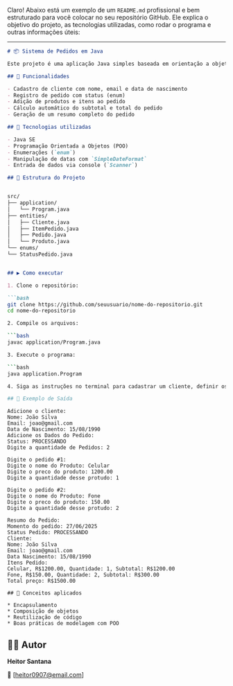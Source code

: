 Claro! Abaixo está um exemplo de um `README.md` profissional e bem estruturado para você colocar no seu repositório GitHub. Ele explica o objetivo do projeto, as tecnologias utilizadas, como rodar o programa e outras informações úteis:

---

```markdown
# 📦 Sistema de Pedidos em Java

Este projeto é uma aplicação Java simples baseada em orientação a objetos, que simula um sistema de pedidos com clientes, produtos e status do pedido.

## 🚀 Funcionalidades

- Cadastro de cliente com nome, email e data de nascimento
- Registro de pedido com status (enum)
- Adição de produtos e itens ao pedido
- Cálculo automático do subtotal e total do pedido
- Geração de um resumo completo do pedido

## 🧰 Tecnologias utilizadas

- Java SE
- Programação Orientada a Objetos (POO)
- Enumerações (`enum`)
- Manipulação de datas com `SimpleDateFormat`
- Entrada de dados via console (`Scanner`)

## 📂 Estrutura do Projeto


src/
├── application/
│   └── Program.java
├── entities/
│   ├── Cliente.java
│   ├── ItemPedido.java
│   ├── Pedido.java
│   └── Produto.java
└── enums/
└── StatusPedido.java


## ▶️ Como executar

1. Clone o repositório:

```bash
git clone https://github.com/seuusuario/nome-do-repositorio.git
cd nome-do-repositorio

2. Compile os arquivos:

```bash
javac application/Program.java

3. Execute o programa:

```bash
java application.Program

4. Siga as instruções no terminal para cadastrar um cliente, definir os itens do pedido e visualizar o resumo final.

## 📝 Exemplo de Saída

```
```
Adicione o cliente:
Nome: João Silva
Email: joao@gmail.com
Data de Nascimento: 15/08/1990
Adicione os Dados do Pedido:
Status: PROCESSANDO
Digite a quantidade de Pedidos: 2

Digite o pedido #1:
Digite o nome do Produto: Celular
Digite o preco do produto: 1200.00
Digite a quantidade desse protudo: 1

Digite o pedido #2:
Digite o nome do Produto: Fone
Digite o preco do produto: 150.00
Digite a quantidade desse protudo: 2

Resumo do Pedido:
Momento do pedido: 27/06/2025
Status Pedido: PROCESSANDO
Cliente:
Nome: João Silva
Email: joao@gmail.com
Data Nascimento: 15/08/1990
Itens Pedido:
Celular, R$1200.00, Quantidade: 1, Subtotal: R$1200.00
Fone, R$150.00, Quantidade: 2, Subtotal: R$300.00
Total preço: R$1500.00
```

```
## 📌 Conceitos aplicados

* Encapsulamento
* Composição de objetos
* Reutilização de código
* Boas práticas de modelagem com POO
```

## 👨‍💻 Autor

**Heitor Santana**

📧 \[[heitor0907@email.com](mailto:heitor0907@gmail.com)]



```


